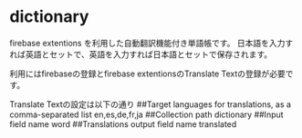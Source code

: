 # dictionary

firebase extentions を利用した自動翻訳機能付き単語帳です。
日本語を入力すれば英語とセットで、英語を入力すれば日本語とセットで保存されます。

利用にはfirebaseの登録とfirebase extentionsのTranslate Textの登録が必要です。

Translate Textの設定は以下の通り
##Target languages for translations, as a comma-separated list
en,es,de,fr,ja
##Collection path
dictionary
##Input field name
word
##Translations output field name
translated
